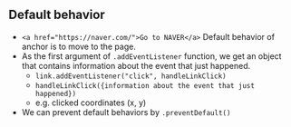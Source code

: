## Default behavior
- `<a href="https://naver.com/">Go to NAVER</a>` Default behavior of anchor is to move to the page.
- As the first argument of `.addEventListener` function, we get an object that contains information about the event that just happened.
  - `link.addEventListener("click", handleLinkClick)`
  - `handleLinkClick({information about the event that just happened})`
  - e.g. clicked coordinates (x, y)
- We can prevent default behaviors by `.preventDefault()`
